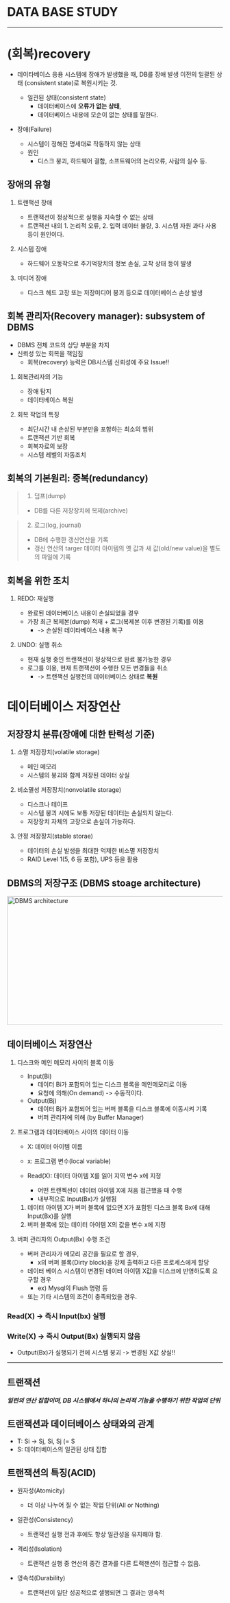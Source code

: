 # DATA BASE STUDY

----------------------------------------------------------------

# (회복)recovery

* 데이타베이스 응용 시스템에 장애가 발생했을 때, DB를 장애 발생 이전의 일괄된 상태 (consistent state)로 복원시키는 것.
  * 일관된 상태(consistent state)
    * 데이터베이스에 **오류가 없는 상태**,
    * 데이터베이스 내용에 모순이 없는 상태를 말한다.

* 장애(Failure)
  * 시스템이 정해진 명세대로 작동하지 않는 상태
  * 원인
    * 디스크 붕괴, 하드웨어 결함, 소프트웨어의 논리오류, 사람의 실수 등.

## 장애의 유형

1. 트랜잭션 장애
   * 트랜잭션이 정상적으로 실행을 지속할 수 없는 상태
   * 트랜잭션 내의 1. 논리적 오류, 2. 입력 데이터 불량, 3. 시스템 자원 과다 사용 등이 원인이다.

2. 시스템 장애
   * 하드웨어 오동작으로 주기억장치의 정보 손실, 교착 상태 등이 발생

3. 미디어 장애
   * 디스크 헤드 고장 또는 저장미디어 붕괴 등으로 데이터베이스 손상 발생

## 회복 관리자(Recovery manager): subsystem of DBMS

* DBMS 전체 코드의 상당 부분을 차지
* 신뢰성 있는 회복을 책임짐
  * 회복(recovery) 능력은 DB시스템 신뢰성에 주요 Issue!!

1. 회복관리자의 기능
   * 장애 탐지
   * 데이터베이스 복원

2. 회복 작업의 특징
   * 최단시간 내 손상된 부분만을 포함하는 최소의 범위
   * 트랜잭션 기반 회복
   * 회복자료의 보장
   * 시스템 레벨의 자동조치

## 회복의 기본원리: 중복(redundancy)

> 1. 덤프(dump)
>
> * DB를 다른 저장장치에 복제(archive)

> 2. 로그(log, journal)
>
> * DB에 수행한 갱신연산을 기록
> * 갱신 연산의 targer 데이터 아이템의 옛 값과 새 값(old/new value)을 별도의 파일에 기록

## 회복을 위한 조치

1. REDO: 재실행
   * 완료된 데이터베이스 내용이 손실되었을 경우
   * 가장 최근 복제본(dump) 적재 + 로그(복제본 이후 변경된 기록)를 이용
      * -> 손실된 데이타베이스 내용 복구

2. UNDO: 실행 취소
   * 현재 실행 중인 트랜잭션이 정상적으로 완료 불가능한 경우
   * 로그를 이용, 현재 트랜잭션이 수행한 모든 변경들을 취소
      * -> 트랜잭션 실행전의 데이터베이스 상태로 **복원**

# 데이터베이스 저장연산

## 저장장치 분류(장애에 대한 탄력성 기준)

1. 소멸 저장장치(volatile storage)
   * 메인 메모리
   * 시스템의 붕괴와 함께 저장된 데이터 상실

2. 비소멸성 저장장치(nonvolatile storage)
   * 디스크나 테이프
   * 시스템 붕괴 시에도 보통 저장된 데이터는 손실되지 않는다.
   * 저장장치 자체의 고장으로 손실이 가능하다.

3. 안정 저장장치(stable storae)
   * 데이터의 손실 발생을 최대한 억제한 비소멸 저장장치
   * RAID Level 1(5, 6 등 포함), UPS 등을 활용

## DBMS의 저장구조 (DBMS stoage architecture)

<img src="C:\Users\gusal\mini\routerbase\src\images\DBMS.png" alt="DBMS architecture" style="height:300px; width: 600px;"/>

## 데이터베이스 저장연산

1. 디스크와 메인 메모리 사이의 블록 이동
   * Input(Bi)
     * 데이터 Bi가 포함되어 있는 디스크 블록을 메인메모리로 이동
     * 요청에 의해(On demand) -> 수동적이다.
   * Output(Bj)
     * 데이터 Bj가 포함되어 있는 버퍼 블록을 디스크 블록에 이동시켜 기록
     * 버퍼 관리자에 의해 (by Buffer Manager)

2. 프로그램과 데이터베이스 사이의 데이터 이동
   * X: 데이터 아이템 이름
   * x: 프로그램 변수(local variable)

   * Read(X): 데이터 아이템 X를 읽어 지역 변수 x에 지정
      * 어떤 트랜젝션이 데이터 아이템 X에 처음 접근했을 때 수행
      * 내부적으로 Input(Bx)가 실행됨

    1. 데이터 아이템 X가 버퍼 블록에 없으면 X가 포함된 디스크 블록 Bx에 대해 Input(Bx)를 실행
    2. 버퍼 블록에 있는 데이터 아이템 X의 값을 변수 x에 지정

3. 버퍼 관리자의 Output(Bx) 수행 조건
    * 버퍼 관리자가 메모리 공간을 필요로 할 경우,
      * x의 버퍼 블록(Dirty block)을 강제 출력하고 다른 프로세스에게 할당
   * 데이터 베이스 시스템이 변경된 데이터 아이템 X값을 디스크에 반영하도록 요구할 경우
     * ex)  Mysql의 Flush 명령 등
   * 또는 기타 시스템의 조건이 충족되었을 경우.

### Read(X) -> 즉시 Input(bx) 실행

### Write(X) -> 즉시 Output(Bx) 실행되지 않음
* Output(Bx)가 실행되기 전에 시스템 붕괴 -> 변경된 X값 상실!!

---------------

## 트랜잭션

***일련의 연산 집합이며, DB 시스템에서 하나의 논리적 기능을 수행하기 위한 작업의 단위***

## 트랜잭션과 데이터베이스 상태와의 관계 

* T: Si -> Sj, Si, Sj (= S
* S: 데이터베이스의 일관된 상태 집합

## 트랜잭션의 특징(ACID)

* 원자성(Atomicity)
  *  더 이상 나누어 질 수 없는 작업 단위(All or Nothing)

* 일관성(Consistency)
    * 트랜잭션 실행 전과 후에도 항상 일관성을 유지해야 함.

* 격리성(Isolation)
  * 트랜잭션 실행 중 연산의 중간 결과를 다른 트랙잰션이 접근할 수 없음.

* 영속석(Durability)
  * 트랜잭션이 일단 성공적으로 샐행되면 그 결과는 영속적
  